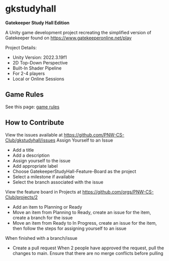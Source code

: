 # gkstudyhall
**Gatekeeper Study Hall Edition**

A Unity game development project recreating the simplified version of Gatekeeper found on https://www.gatekeeperonline.net/play

Project Details: <br>
- Unity Version: 2022.3.19f1
- 2D Top-Down Perspective
- Built-In Shader Pipeline
- For 2-4 players
- Local or Online Sessions

## Game Rules

See this page: [game rules](GameRules.md)

## How to Contribute

View the issues available at https://github.com/PNW-CS-Club/gkstudyhall/issues
Assign Yourself to an Issue
- Add a title
- Add a description
- Assign yourself to the issue
- Add appropriate label
- Choose GatekeeperStudyHall-Feature-Board as the project
- Select a milestone if available
- Select the branch associated with the issue

View the feature board in Projects at https://github.com/orgs/PNW-CS-Club/projects/2
- Add an item to Planning or Ready
- Move an item from Planning to Ready, create an issue for the item, create a branch for the issue
- Move an item from Ready to In Progress, create an issue for the item, then follow the steps for assigning yourself to an issue

When finished with a branch/issue
- Create a pull request
When 2 people have approved the request, pull the changes to main. Ensure that there are no merge conflicts before pulling
